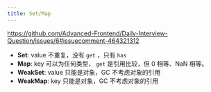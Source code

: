 ```yaml
---
title: Set/Map
---
```


https://github.com/Advanced-Frontend/Daily-Interview-Question/issues/6#issuecomment-464321312

- **Set**: value 不重复，没有 `get` ，只有 `has`
- **Map**: key 可以为任何类型， `get` 是引用比较，但 0 相等、NaN 相等。
- **WeakSet**: value 只能是对象，GC 不考虑对象的引用
- **WeakMap**: key 只能是对象，GC 不考虑对象的引用
